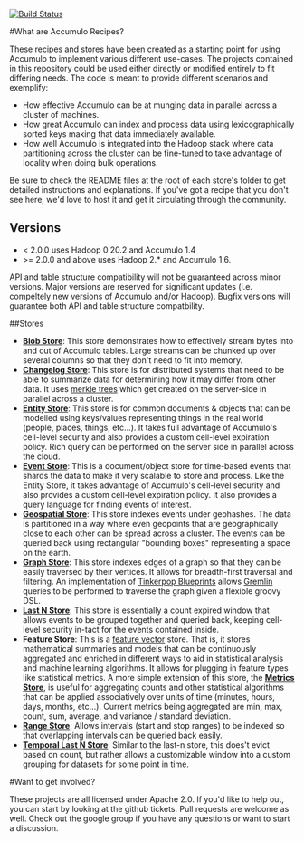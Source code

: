 [![Build Status](https://travis-ci.org/calrissian/accumulo-recipes.svg?branch=master)](https://travis-ci.org/calrissian/accumulo-recipes)


#What are Accumulo Recipes?

These recipes and stores have been created as a starting point for using Accumulo to implement various different use-cases. The projects contained in this repository could be used either directly or modified entirely to fit differing needs. The code is meant to provide different scenarios and exemplify:

- How effective Accumulo can be at munging data in parallel across a cluster of machines. 
- How great Accumulo can index and process data using lexicographically sorted keys making that data immediately available.
- How well Accumulo is integrated into the Hadoop stack where data partitioning across the cluster can be fine-tuned to take advantage of locality when doing bulk operations.

Be sure to check the README files at the root of each store's folder to get detailed instructions and explanations. If you've got a recipe that you don't see here, we'd love to host it and get it circulating through the community. 


## Versions

  * \<  2.0.0 uses Hadoop 0.20.2 and Accumulo 1.4
  * \>= 2.0.0 and above uses Hadoop 2.* and Accumulo 1.6.

API and table structure compatibility will not be guaranteed across minor versions. Major versions are reserved for significant updates (i.e. compeltely new versions of Accumulo and/or Hadoop). Bugfix versions will guarantee both API and table structure compatbility.

##Stores

- **[Blob Store][bs]**: This store demonstrates how to effectively stream bytes into and out of Accumulo tables. Large streams can be chunked up over several columns so that they don't need to fit into memory.
- **[Changelog Store][cs]**: This store is for distributed systems that need to be able to summarize data for determining how it may differ from other data. It uses [merkle trees](http://en.wikipedia.org/wiki/Merkle_tree) which get created on the server-side in parallel across a cluster.
- **[Entity Store][ens]**: This store is for common documents & objects that can be modelled using keys/values representing things in the real world (people, places, things, etc...). It takes full advantage of Accumulo's cell-level security and also provides a custom cell-level expiration policy. Rich query can be performed on the server side in parallel across the cloud. 
- **[Event Store][evs]**: This is a document/object store for time-based events that shards the data to make it very scalable to store and process. Like the Entity Store, it takes advantage of Accumulo's cell-level security and also provides a custom cell-level expiration policy. It also provides a query language for finding events of interest.
- **[Geospatial Store][ges]**: This store indexes events under geohashes. The data is partitioned in a way where even geopoints that are geographically close to each other can be spread across a cluster. The events can be queried back using rectangular "bounding boxes" representing a space on the earth.
- **[Graph Store][grs]**: This store indexes edges of a graph so that they can be easily traversed by their vertices. It allows for breadth-first traversal and filtering. An implementation of [Tinkerpop Blueprints](https://github.com/tinkerpop/blueprints/wiki) allows [Gremlin](https://github.com/tinkerpop/gremlin/wiki) queries to be performed to traverse the graph given a flexible groovy DSL.
- **[Last N Store][ls]**: This store is essentially a count expired window that allows events to be grouped together and queried back, keeping cell-level security in-tact for the events contained inside.
- **Feature Store**: This is a [feature vector](http://en.wikipedia.org/wiki/Feature_vector) store. That is, it stores mathematical summaries and models that can be continuously aggregated and enriched in different ways to aid in statistical analysis and machine learning algorithms. It allows for plugging in feature types like statistical metrics. A more simple extension of this store, the **[Metrics Store][ms]**, is useful for aggregating counts and other statistical algorithms that can be applied associatively over units of time (minutes, hours, days, months, etc...). Current metrics being aggregated are min, max, count, sum, average, and variance / standard deviation.
- **[Range Store][rs]**: Allows intervals (start and stop ranges) to be indexed so that overlapping intervals can be queried back easily.
- **[Temporal Last N Store][ts]**: Similar to the last-n store, this does't evict based on count, but rather allows a customizable window into a custom grouping for datasets for some point in time.

#Want to get involved?

These projects are all licensed under Apache 2.0. If you'd like to help out, you can start by looking at the github tickets. Pull requests are welcome as well. Check out the google group if you have any questions or want to start a discussion.

[bs]: store/blob-store/README.md
[cs]: store/changelog-store/README.md
[ens]: store/entity-store/README.md
[evs]: store/event-store/README.md
[ms]: store/feature-store/README.md
[ges]: store/geospatial-store/README.md
[grs]: store/graph-store/README.md
[ls]: store/lastn-store/README.md
[rs]: store/range-store/README.md
[ts]: store/temporal-last-n-store/README.md


